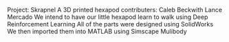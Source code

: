 Project: Skrapnel
A 3D printed hexapod 
contributers:
Caleb Beckwith 
Lance Mercado
We intend to have our little hexapod learn to walk using 
Deep Reinforcement Learning
All of the parts were designed using SolidWorks
We then imported them into MATLAB using Simscape Mulibody